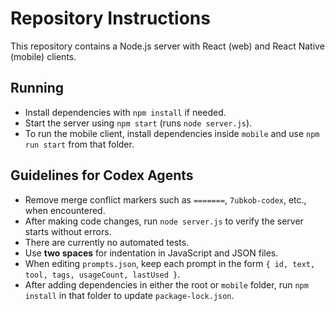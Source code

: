 # Repository Instructions

This repository contains a Node.js server with React (web) and React Native (mobile) clients.

## Running
- Install dependencies with `npm install` if needed.
- Start the server using `npm start` (runs `node server.js`).
- To run the mobile client, install dependencies inside `mobile` and use `npm run start` from that folder.

## Guidelines for Codex Agents
- Remove merge conflict markers such as `=======`, `7ubkob-codex`, etc., when encountered.
- After making code changes, run `node server.js` to verify the server starts without errors.
- There are currently no automated tests.
- Use **two spaces** for indentation in JavaScript and JSON files.
- When editing `prompts.json`, keep each prompt in the form `{ id, text, tool, tags, usageCount, lastUsed }`.
- After adding dependencies in either the root or `mobile` folder, run `npm install` in that folder to update `package-lock.json`.
